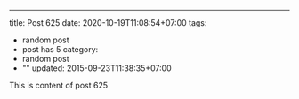 ---
title: Post 625
date: 2020-10-19T11:08:54+07:00
tags:
  - random post
  - post has 5
category:
  - random post
  - ""
updated: 2015-09-23T11:38:35+07:00

This is content of post 625